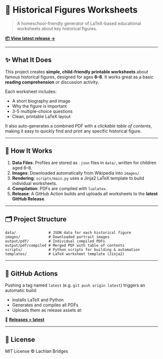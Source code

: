 # 🧠 Historical Figures Worksheets

> A homeschool-friendly generator of LaTeX-based educational worksheets about key historical figures.

[**📦 View latest release →**](https://github.com/LachlanBridges/historical-figures-worksheets/releases/tag/latest)

---

## ✨ What It Does

This project creates **simple, child-friendly printable worksheets** about famous historical figures, designed for ages **6–8**. It works great as a basic **reading comprehension** or discussion activity.

Each worksheet includes:
- A short biography and image
- Why the figure is important
- 3-5 multiple-choice questions
- Clean, printable LaTeX layout

It also auto-generates a combined PDF with a *clickable table of contents*, making it easy to quickly find and print any specific historical figure.

---

## 🔧 How It Works

1. **Data Files**: Profiles are stored as `.json` files in `data/`, written for children aged 6–8.
2. **Images**: Downloaded automatically from Wikipedia into `images/`.
3. **Rendering**: `scripts/main.py` uses a Jinja2 LaTeX template to build individual worksheets.
4. **Compilation**: PDFs are compiled with `lualatex`.
5. **Release**: A GitHub Action builds and uploads all worksheets to the **latest GitHub Release**.

---

## 🗂 Project Structure

```
data/               # JSON data for each historical figure
images/             # Downloaded portrait images
output/pdf/         # Individual compiled PDFs
output/pdf/compiled # Merged PDF with table of contents
scripts/            # Python scripts for building & automation
templates/          # LaTeX worksheet template (Jinja2)
```

---

## 🚀 GitHub Actions

Pushing a tag named `latest` (e.g. `git push origin latest`) triggers an automatic build:

- Installs LaTeX and Python
- Generates and compiles all PDFs
- Uploads them as release assets at:

📎 [**Releases > latest**](https://github.com/LachlanBridges/historical-figures-worksheets/releases/tag/latest)

---

## 📝 License

MIT License © Lachlan Bridges
